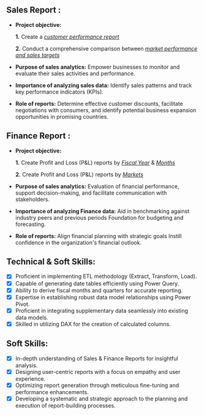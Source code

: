 ## Sales Report :


- **Project objective:** 

    **1.** Create a _[customer performance report](https://github.com/KirandeepMarala/Excel-Sales_Analysis/blob/main/Customer%20Performance%20Report.pdf)_ 

    **2.** Conduct a comprehensive comparison between _[market performance and sales targets](https://github.com/KirandeepMarala/Excel-Sales_Analysis/blob/main/Customer%20Performance%20Report.pdf)_

- **Purpose of sales analytics:** Empower businesses to monitor and evaluate their sales activities and performance.

- **Importance of analyzing sales data:** Identify sales patterns and track key performance indicators (KPIs).

- **Role of reports:** Determine effective customer discounts, facilitate negotiations with consumers, and identify potential business expansion opportunities in promising countries.


## Finance Report :

- **Project objective:** 

    **1.** Create Profit and Loss (P&L) reports by _[Fiscal Year](https://github.com/KirandeepMarala/Excel-Sales_Analysis/blob/main/P%26L%20Statement%20by%20Fiscal%20Year.pdf)_ & _[Months](https://github.com/KirandeepMarala/Excel-Sales_Analysis/blob/main/P%26L%20Statement%20by%20Months.pdf)_ 

   **2.** Create Profit and Loss (P&L) reports by _[Markets](https://github.com/KirandeepMarala/Excel-Sales_Analysis/blob/main/P%26L%20Statement%20by%20Markets.pdf)_

- **Purpose of sales analytics:** Evaluation of financial performance, support decision-making, and facilitate communication with stakeholders.

- **Importance of analyzing Finance data:** Aid in benchmarking against industry peers and previous periods Foundation for budgeting and forecasting.

- **Role of reports:** Align financial planning with strategic goals Instill confidence in the organization's financial outlook.


## Technical & Soft Skills:
- [x]	Proficient in implementing ETL methodology (Extract, Transform, Load).
- [x]	Capable of generating date tables efficiently using Power Query.
- [x]	Ability to derive fiscal months and quarters for accurate reporting.
- [x]	Expertise in establishing robust data model relationships using Power Pivot.
- [x]	Proficient in integrating supplementary data seamlessly into existing data models.
- [x]	Skilled in utilizing DAX for the creation of calculated columns.

## Soft Skills:
- [x]	In-depth understanding of Sales & Finance Reports for insightful analysis.
- [x]	Designing user-centric reports with a focus on empathy and user experience.
- [x]	Optimizing report generation through meticulous fine-tuning and performance enhancements.
- [x]	Developing a systematic and strategic approach to the planning and execution of report-building processes.
